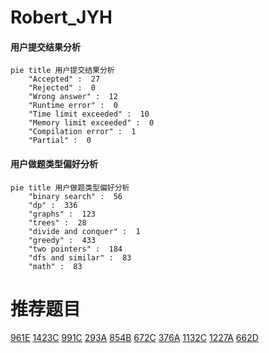 # Robert_JYH

<!-- tabs:start -->



#### **用户提交结果分析**

```mermaid
pie title 用户提交结果分析
    "Accepted" :  27
    "Rejected" :  0
    "Wrong answer" :  12
    "Runtime error" :  0
    "Time limit exceeded" :  10
    "Memory limit exceeded" :  0
    "Compilation error" :  1
    "Partial" :  0
```

#### **用户做题类型偏好分析**

```mermaid
pie title 用户做题类型偏好分析
    "binary search" :  56
    "dp" :  336
    "graphs" :  123
    "trees" :  28
    "divide and conquer" :  1
    "greedy" :  433
    "two pointers" :  184
    "dfs and similar" :  83
    "math" :  83
```



<!-- tabs:end -->
# 推荐题目
[961E](https://codeforces.com/contest/961/problem/E)
[1423C](https://codeforces.com/contest/1423/problem/C)
[991C](https://codeforces.com/contest/991/problem/C)
[293A](https://codeforces.com/contest/293/problem/A)
[854B](https://codeforces.com/contest/854/problem/B)
[672C](https://codeforces.com/contest/672/problem/C)
[376A](https://codeforces.com/contest/376/problem/A)
[1132C](https://codeforces.com/contest/1132/problem/C)
[1227A](https://codeforces.com/contest/1227/problem/A)
[662D](https://codeforces.com/contest/662/problem/D)
